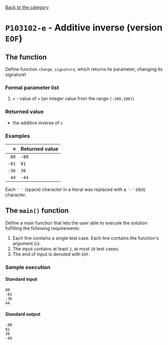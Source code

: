[Back to the category](./README.md)

# `P103102-e` - Additive inverse (version `EOF`)

## The function

Define function `change_signature`, which returns its parameter, changing its signature!


### Formal parameter list

1. `n` - value of `n` (an integer value from the range `[-100,100]`)

### Returned value

* the additive inverse of `n`

### Examples

| `n` | Returned value | 
| ---: | :-- | 
| `80` | `-80` | 
| `-81` | `81` | 
| `-36` | `36` | 
| `44` | `-44` | 

Each `' '` (space) character in a literal was replaced with a  `'·'` (dot) character.

## The `main()` function

Define a main function that lets the user able to execute the solution fulfilling the following requirements:

1. Each line contains a single test case. Each line contains the function's argument (`n`).
1. The input contains at least `3`, at most `10` test cases.
1. The end of input is denoted with `EOF`.

### Sample execution

#### Standard input

```
80
-81
-36
44
```

#### Standard output

```
-80
81
36
-44
```
